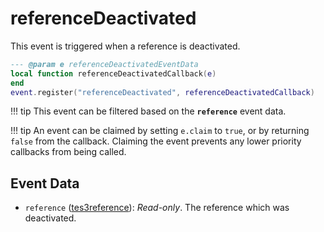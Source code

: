 # referenceDeactivated

This event is triggered when a reference is deactivated.

```lua
--- @param e referenceDeactivatedEventData
local function referenceDeactivatedCallback(e)
end
event.register("referenceDeactivated", referenceDeactivatedCallback)
```

!!! tip
	This event can be filtered based on the **`reference`** event data.

!!! tip
	An event can be claimed by setting `e.claim` to `true`, or by returning `false` from the callback. Claiming the event prevents any lower priority callbacks from being called.

## Event Data

* `reference` ([tes3reference](../../types/tes3reference)): *Read-only*. The reference which was deactivated.

